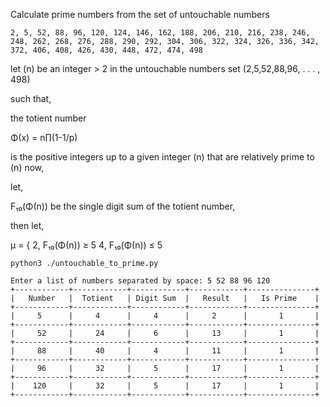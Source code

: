 Calculate prime numbers from the set of untouchable numbers

``` 2, 5, 52, 88, 96, 120, 124, 146, 162, 188, 206, 210, 216, 238, 246, 248, 262, 268, 276, 288, 290, 292, 304, 306, 322, 324, 326, 336, 342, 372, 406, 408, 426, 430, 448, 472, 474, 498 ```


let (n) be an integer &gt; 2
in the untouchable numbers set (2,5,52,88,96, . . . , 498)

such that,

the totient number

&Phi;(x) = n&prod;(1-1/p)

is the positive integers up to a given integer (n)
that are relatively prime to (n)
now,

let,

F₁₀(&Phi;(n)) be the single digit sum of the totient number,

then let,

&mu; = { 2,    F₁₀(&Phi;(n)) &ge; 5
         4,    F₁₀(&Phi;(n)) &le; 5

```shell
python3 ./untouchable_to_prime.py
```

```
Enter a list of numbers separated by space: 5 52 88 96 120
+------------+------------+------------+------------+---------------+
|   Number   |  Totient   | Digit Sum  |   Result   |   Is Prime    |
+------------+------------+------------+------------+---------------+
|     5      |     4      |     4      |     2      |       1       |
+------------+------------+------------+------------+---------------+
|     52     |     24     |     6      |     13     |       1       |
+------------+------------+------------+------------+---------------+
|     88     |     40     |     4      |     11     |       1       |
+------------+------------+------------+------------+---------------+
|     96     |     32     |     5      |     17     |       1       |
+------------+------------+------------+------------+---------------+
|    120     |     32     |     5      |     17     |       1       |
+------------+------------+------------+------------+---------------+
```
